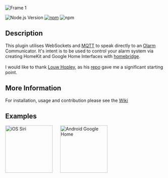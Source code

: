 ![Frame 1](https://github.com/user-attachments/assets/ef78a6a9-4f36-47f1-aefb-f158000a25fb)

![Node.js Version](https://img.shields.io/badge/node-%3E%3D14.18.1-green?logo=node.js&logoColor=white)
[![npm](https://img.shields.io/npm/v/homebridge-ws-olarm-plugin?color=red)](https://www.npmjs.com/package/homebridge-ws-olarm-plugin)
![npm](https://img.shields.io/npm/dm/homebridge-ws-olarm-plugin)

## Description

This plugin utilises WebSockets and [MQTT](https://github.com/mqttjs) to speak
directly to an [Olarm](https://olarm.co) Communicator.
It's intent is to be used to control your alarm system via creating HomeKit and Google
Home Interfaces with
[homebridge](https://github.com/homebridge/homebridge).
<br><br>
I would like to thank [Louw Hopley](https://github.com/LouwHopley), as his
[repo](https://github.com/LouwHopley/homebridge-olarm-plugin)
gave me a significant starting point.


## More Information

For installation, usage and contribution please see the
[Wiki](https://github.com/imprisonedmind/homebridge-ws-olarm-plugin/wiki)


## Examples

<div style="display: flex; gap: 24px;">
  <a href="https://i.imgur.com/7hk5Rwl.mp4">
    <img src="https://i.imgur.com/stV4py9.png" alt="iOS Siri" style="width: 150px;">
  </a>
  <a href="https://i.imgur.com/0vRBzBx.mp4">
    <img src="https://i.imgur.com/cldf2hk.png" alt="Android Google Home" style="width: 150px;">
  </a>
</div>

